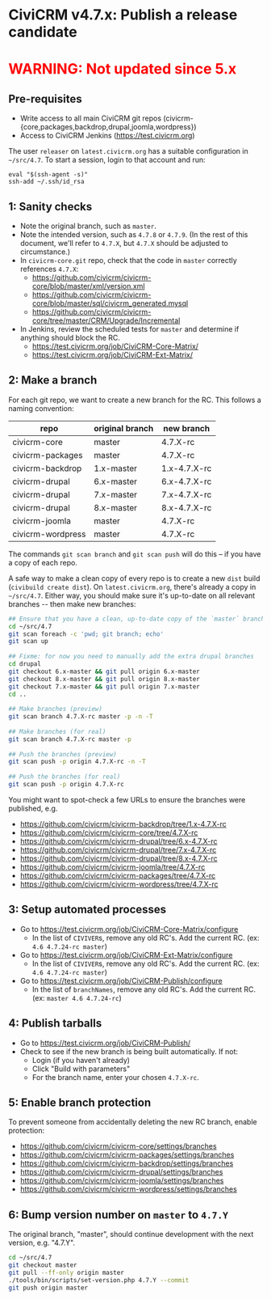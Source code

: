 # CiviCRM v4.7.x: Publish a release candidate

#  <span style="color:red">__WARNING__: Not updated since 5.x</span>

## Pre-requisites

 * Write access to all main CiviCRM git repos (civicrm-{core,packages,backdrop,drupal,joomla,wordpress})
 * Access to CiviCRM Jenkins (https://test.civicrm.org)

The user `releaser` on `latest.civicrm.org` has a suitable configuration in `~/src/4.7`.
To start a session, login to that account and run:

```
eval "$(ssh-agent -s)"
ssh-add ~/.ssh/id_rsa
```

## 1: Sanity checks

* Note the original branch, such as `master`.
* Note the intended version, such as `4.7.8` or `4.7.9`. (In the rest of this document, we'll refer to `4.7.X`, but `4.7.X` should be adjusted to circumstance.)
* In `civicrm-core.git` repo, check that the code in `master` correctly references `4.7.X`:
    * https://github.com/civicrm/civicrm-core/blob/master/xml/version.xml
    * https://github.com/civicrm/civicrm-core/blob/master/sql/civicrm_generated.mysql
    * https://github.com/civicrm/civicrm-core/tree/master/CRM/Upgrade/Incremental
*  In Jenkins, review the scheduled tests for `master` and determine if anything should block the RC.
    * https://test.civicrm.org/job/CiviCRM-Core-Matrix/
    * https://test.civicrm.org/job/CiviCRM-Ext-Matrix/

## 2: Make a branch

For each git repo, we want to create a new branch for the RC. This follows a naming convention:


| repo | original branch | new branch |
|------|-----------------|------------|
|civicrm-core|master|4.7.X-rc|
|civicrm-packages|master|4.7.X-rc|
|civicrm-backdrop|1.x-master|1.x-4.7.X-rc|
|civicrm-drupal|6.x-master|6.x-4.7.X-rc|
|civicrm-drupal|7.x-master|7.x-4.7.X-rc|
|civicrm-drupal|8.x-master|8.x-4.7.X-rc|
|civicrm-joomla|master|4.7.X-rc|
|civicrm-wordpress|master|4.7.X-rc|

The commands `git scan branch` and `git scan push` will do this – if you have a copy of each repo.

A safe way to make a clean copy of every repo is to create a new `dist` build (`civibuild create dist`). On `latest.civicrm.org`, there's already a copy in `~/src/4.7`. Either way, you should make sure it's up-to-date on all relevant branches -- then make new branches:

```bash
## Ensure that you have a clean, up-to-date copy of the `master` branch.
cd ~/src/4.7
git scan foreach -c 'pwd; git branch; echo'
git scan up
 
## Fixme: for now you need to manually add the extra drupal branches
cd drupal
git checkout 6.x-master && git pull origin 6.x-master
git checkout 8.x-master && git pull origin 8.x-master
git checkout 7.x-master && git pull origin 7.x-master
cd ..
 
## Make branches (preview)
git scan branch 4.7.X-rc master -p -n -T
 
## Make branches (for real)
git scan branch 4.7.X-rc master -p
 
## Push the branches (preview)
git scan push -p origin 4.7.X-rc -n -T
 
## Push the branches (for real)
git scan push -p origin 4.7.X-rc
```

You might want to spot-check a few URLs to ensure the branches were published, e.g.

 * https://github.com/civicrm/civicrm-backdrop/tree/1.x-4.7.X-rc
 * https://github.com/civicrm/civicrm-core/tree/4.7.X-rc
 * https://github.com/civicrm/civicrm-drupal/tree/6.x-4.7.X-rc
 * https://github.com/civicrm/civicrm-drupal/tree/7.x-4.7.X-rc
 * https://github.com/civicrm/civicrm-drupal/tree/8.x-4.7.X-rc
 * https://github.com/civicrm/civicrm-joomla/tree/4.7.X-rc
 * https://github.com/civicrm/civicrm-packages/tree/4.7.X-rc
 * https://github.com/civicrm/civicrm-wordpress/tree/4.7.X-rc

## 3: Setup automated processes

 * Go to https://test.civicrm.org/job/CiviCRM-Core-Matrix/configure
   * In the list of `CIVIVER`s, remove any old RC's. Add the current RC. (ex: `4.6 4.7.24-rc master`)
 * Go to https://test.civicrm.org/job/CiviCRM-Ext-Matrix/configure
   * In the list of `CIVIVER`s, remove any old RC's. Add the current RC. (ex: `4.6 4.7.24-rc master`)
 * Go to https://test.civicrm.org/job/CiviCRM-Publish/configure
   * In the list of `branchNames`, remove any old RC's. Add the current RC. (ex: `master 4.6 4.7.24-rc`)
   
## 4: Publish tarballs

 * Go to https://test.civicrm.org/job/CiviCRM-Publish/
 * Check to see if the new branch is being built automatically. If not:
   * Login (if you haven't already)
   * Click "Build with parameters"
   * For the branch name, enter your chosen `4.7.X-rc`.

## 5: Enable branch protection

To prevent someone from accidentally deleting the new RC branch, enable protection:

 * https://github.com/civicrm/civicrm-core/settings/branches
 * https://github.com/civicrm/civicrm-packages/settings/branches
 * https://github.com/civicrm/civicrm-backdrop/settings/branches
 * https://github.com/civicrm/civicrm-drupal/settings/branches
 * https://github.com/civicrm/civicrm-joomla/settings/branches
 * https://github.com/civicrm/civicrm-wordpress/settings/branches

## 6: Bump version number on `master` to  `4.7.Y`

The original branch, "master", should continue development with the next version, e.g. "4.7.Y".

```bash
cd ~/src/4.7
git checkout master
git pull --ff-only origin master
./tools/bin/scripts/set-version.php 4.7.Y --commit
git push origin master
```
